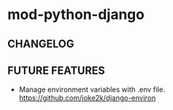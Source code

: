 # mod-python-django

## CHANGELOG

## FUTURE FEATURES

- Manage environment variables with .env file. https://github.com/joke2k/django-environ